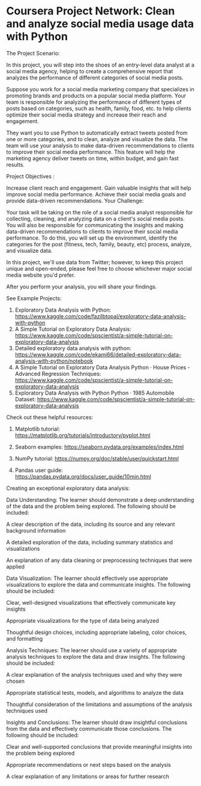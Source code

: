 # Coursera Project Network: Clean and analyze social media usage data with Python
The Project Scenario:

In this project, you will step into the shoes of an entry-level data analyst at a social media agency, helping to create a comprehensive report that analyzes the performance of different categories of social media posts.

Suppose you work for a social media marketing company that specializes in promoting brands and products on a popular social media platform. Your team is responsible for analyzing the performance of different types of posts based on categories, such as health, family, food, etc. to help clients optimize their social media strategy and increase their reach and engagement.

They want you to use Python to automatically extract tweets posted from one or more categories, and to clean, analyze and visualize the data. The team will use your analysis to make data-driven recommendations to clients to improve their social media performance. This feature will help the marketing agency deliver tweets on time, within budget, and gain fast results.

Project Objectives :

Increase client reach and engagement.
Gain valuable insights that will help improve social media performance.
Achieve their social media goals and provide data-driven recommendations.
Your Challenge:

Your task will be taking on the role of a social media analyst responsible for collecting, cleaning, and analyzing data on a client's social media posts. You will also be responsible for communicating the insights and making data-driven recommendations to clients to improve their social media performance. To do this, you will set up the environment, identify the categories for the post (fitness, tech, family, beauty, etc) process, analyze, and visualize data.

In this project, we'll use data from Twitter; however, to keep this project unique and open-ended, please feel free to choose whichever major social media website you'd prefer.

After you perform your analysis, you will share your findings.

See Example Projects:

1. Exploratory Data Analysis with Python: https://www.kaggle.com/code/fazilbtopal/exploratory-data-analysis-with-python
2. A Simple Tutorial on Exploratory Data Analysis: https://www.kaggle.com/code/spscientist/a-simple-tutorial-on-exploratory-data-analysis
3. Detailed exploratory data analysis with python: https://www.kaggle.com/code/ekami66/detailed-exploratory-data-analysis-with-python/notebook
4. A Simple Tutorial on Exploratory Data Analysis Python · House Prices - Advanced Regression Techniques: https://www.kaggle.com/code/spscientist/a-simple-tutorial-on-exploratory-data-analysis
5. Exploratory Data Analysis with Python Python · 1985 Automobile Dataset: https://www.kaggle.com/code/spscientist/a-simple-tutorial-on-exploratory-data-analysis

Check out these helpful resources:

1. Matplotlib tutorial: https://matplotlib.org/tutorials/introductory/pyplot.html

2. Seaborn examples: https://seaborn.pydata.org/examples/index.html

3. NumPy tutorial: https://numpy.org/doc/stable/user/quickstart.html

4. Pandas user guide: https://pandas.pydata.org/docs/user_guide/10min.html

Creating an exceptional exploratory data analysis:

Data Understanding: The learner should demonstrate a deep understanding of the data and the problem being explored. The following should be included:

A clear description of the data, including its source and any relevant background information

A detailed exploration of the data, including summary statistics and visualizations

An explanation of any data cleaning or preprocessing techniques that were applied

Data Visualization: The learner should effectively use appropriate visualizations to explore the data and communicate insights. The following should be included:

Clear, well-designed visualizations that effectively communicate key insights

Appropriate visualizations for the type of data being analyzed

Thoughtful design choices, including appropriate labeling, color choices, and formatting

Analysis Techniques: The learner should use a variety of appropriate analysis techniques to explore the data and draw insights. The following should be included:

A clear explanation of the analysis techniques used and why they were chosen

Appropriate statistical tests, models, and algorithms to analyze the data

Thoughtful consideration of the limitations and assumptions of the analysis techniques used

Insights and Conclusions: The learner should draw insightful conclusions from the data and effectively communicate those conclusions. The following should be included:

Clear and well-supported conclusions that provide meaningful insights into the problem being explored

Appropriate recommendations or next steps based on the analysis

A clear explanation of any limitations or areas for further research

